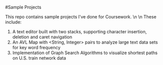 #Sample Projects

This repo contains sample projects I've done for Coursework. \n \n These include:
1. A text editor built with two stacks, supporting character insertion, deletion and caret navigation
2. An AVL Map with <String, Integer> pairs to analyze large text data sets for key word frequency
3. Implementation of Graph Search Algorithms to visualize shortest paths on U.S. train network data